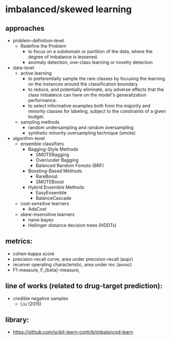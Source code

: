 # imbalanced/skewed learning

## approaches
* problem-definition-level
  * Redefine the Problem
    * to focus on a subdomain or partition of the data,
      where the degree of imbalance is lessened.
    * anomaly detection, one-class learning or novelty detection
* data-level
  * active learning
    * to preferentially sample the rare classes
      by focusing the learning on the instances around the classification boundary
    * to reduce, and potentially eliminate, any adverse effects that
      the class imbalance can have on the model's generalization performance.
    * to select informative examples both from the majority and minority classes for labeling,
      subject to the constraints of a given budget.
  * sampling methods
    * random undersampling and random oversampling
    * synthetic minority oversampling technique (smote)
* algorithm-level
  * ensemble classifiers
    * Bagging-Style Methods
      * SMOTEBagging
      * Over/under Bagging
      * Balanced Random Forests (BRF)
    * Boosting-Based Methods
      * RareBoost
      * SMOTEBoost
    * Hybrid Ensemble Methods
      * EasyEnsemble
      * BalanceCascade
  * cost-sensitive learners
    * AdaCost
  * skew-insensitive learners
    * naive bayes
    * Hellinger distance decision trees (HDDTs)

## metrics:
  * cohen-kappa score
  * precision-recall curve, area under precision-recall (aupr)
  * receiver operating characteristic, area under roc (auroc)
  * F1-measure, F_{beta}-measure,

## line of works (related to drug-target prediction):
* credible negative samples
  * Liu (2015)

## library:
  * https://github.com/scikit-learn-contrib/imbalanced-learn

